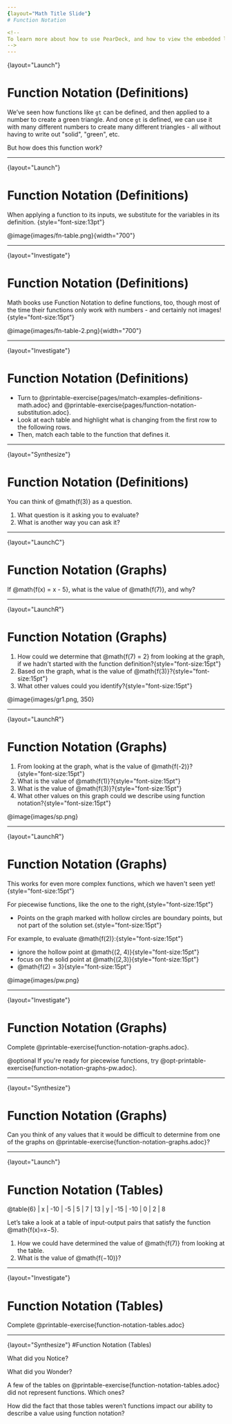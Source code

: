 ```yaml
---
{layout="Math Title Slide"}
# Function Notation

<!--
To learn more about how to use PearDeck, and how to view the embedded links on these slides without going into present mode visit https://help.peardeck.com/en
-->
---
```

{layout="Launch"}
# Function Notation (Definitions)
 
 We’ve seen how functions like `gt` can be defined, and then applied to a number to create a green triangle. And once `gt` is defined, we can use it with many different numbers to create many different triangles - all without having to write out "solid", "green", etc.

But how does this function work?


---
{layout="Launch"}
# Function Notation (Definitions)

When applying a function to its inputs, we substitute for the variables in its definition. {style="font-size:13pt"}


@image{images/fn-table.png}{width="700"}

---
{layout="Investigate"}
# Function Notation (Definitions)

Math books use Function Notation to define functions, too, though most of the time their functions only work with numbers - and certainly not images! {style="font-size:15pt"}

@image{images/fn-table-2.png}{width="700"}


---
{layout="Investigate"}
# Function Notation (Definitions)

- Turn to @printable-exercise{pages/match-examples-definitions-math.adoc} and @printable-exercise{pages/function-notation-substitution.adoc}.
- Look at each table and highlight what is changing from the first row to the following rows.
- Then, match each table to the function that defines it.

<!--
You may also want to have students complete @opt-online-exercise{https://teacher.desmos.com/activitybuilder/custom/60aa5c452505ed0802bfff38, Matching Examples & Function Definitions (Math)}
-->

---
{layout="Synthesize"}
# Function Notation (Definitions)

You can think of @math{f(3)} as a question.
1. What question is it asking you to evaluate?
1. What is another way you can ask it?


<!--
You can think of @math{f(3)} as a question.
1. _What is the value of @math{x + 8} when @math{x} is 3?_
1. _What is @math{3 + 8}?_
-->

---
{layout="LaunchC"}
# Function Notation (Graphs)

If @math{f(x) = x - 5}, what is the value of @math{f(7)}, and why?

<!--
@math{f(7) = 2} because @math{7 - 5 = 2}.
-->

---
{layout="LaunchR"}
# Function Notation (Graphs)

1. How could we determine that @math{f(7) = 2} from looking at the graph, if we hadn't started with the function definition?{style="font-size:15pt"}
1. Based on the graph, what is the value of @math{f(3)}?{style="font-size:15pt"}
1. What other values could you identify?{style="font-size:15pt"}

@image{images/gr1.png, 350}


<!--
1. _We could have looked for a point whose x-coordinate was 2 and found the point (7, 2), the y-value is 2, which tells us that the output of the function when x is 7 is 2._
1. _-2_
-->

---
{layout="LaunchR"}
# Function Notation (Graphs)

1. From looking at the graph, what is the value of @math{f(-2)}?{style="font-size:15pt"}
1. What is the value of @math{f(1)}?{style="font-size:15pt"}
1. What is the value of @math{f(3)}?{style="font-size:15pt"}
1. What other values on this graph could we describe using function notation?{style="font-size:15pt"}

@image{images/sp.png}


<!--
1. _-4_
1. _2_
1. _There isn't one! It's undefined._
1. _Answers will vary... for example, @math{f(-1) = 4} ...or... @math{f(2) = 4}_
-->

---
{layout="LaunchR"}	
# Function Notation (Graphs)

This works for even more complex functions, which we haven't seen yet!{style="font-size:15pt"}

For piecewise functions, like the one to the right,{style="font-size:15pt"}
* Points on the graph marked with hollow circles are boundary points, but not part of the solution set.{style="font-size:15pt"} 

For example, to evaluate @math{f(2)}:{style="font-size:15pt"}

* ignore the hollow point at @math{(2, 4)}{style="font-size:15pt"} 
* focus on the solid point at @math{(2,3)}{style="font-size:15pt"}
* @math{f(2) = 3}{style="font-size:15pt"}

@image{images/pw.png}


---
{layout="Investigate"}
# Function Notation (Graphs)

Complete @printable-exercise{function-notation-graphs.adoc}.

@optional If you're ready for piecewise functions, try @opt-printable-exercise{function-notation-graphs-pw.adoc}.

---
{layout="Synthesize"}
# Function Notation (Graphs)

Can you think of any values that it would be difficult to determine from one of the graphs on @printable-exercise{function-notation-graphs.adoc}?

<!--
It would be hard to be precise for many of the points on the graphs that curve. For example, f(4) on the second graph would have to be a decimal value and it’s hard to know exactly what the decimal should be without a function definition to evaluate.
-->

---
{layout="Launch"}
# Function Notation (Tables)

@table{6}
| x | -10 | -5  | 5 | 7 | 13
| y | -15 | -10 | 0 | 2 | 8

Let’s take a look at a table of input-output pairs that satisfy the function @math{f(x)=x−5}.

1. How we could have determined the value of @math{f(7)} from looking at the table.
1. What is the value of @math{f(−10)}?

<!--
1. _We'd find where the x-value is 7 and see that the corresponding y-value is 2._
1. _@math{-15}_
-->

---
{layout="Investigate"}
# Function Notation (Tables)

Complete @printable-exercise{function-notation-tables.adoc}

---
{layout="Synthesize"}
#Function Notation (Tables)

What did you Notice?

What did you Wonder?

A few of the tables on @printable-exercise{function-notation-tables.adoc} did not represent functions. Which ones?

How did the fact that those tables weren’t functions impact our ability to describe a value using function notation?


<!-- 
* Which tables didn't represent functions? _The last one in the top row, the last one in the middle row and the 3rd one in the bottom row_
* How did the fact that those tables weren’t functions impact our ability to describe a value using function notation? _When x appeared more than once in the table and was associated with different outputs, it wasn’t clear what number the expression should evaluate to._
-->
